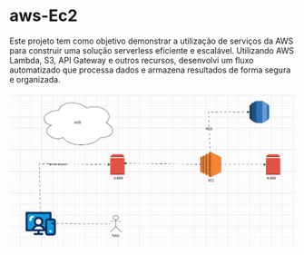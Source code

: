 # aws-Ec2
Este projeto tem como objetivo demonstrar a utilização de serviços da AWS para construir uma solução serverless eficiente e escalável. Utilizando AWS Lambda, S3, API Gateway e outros recursos, desenvolvi um fluxo automatizado que processa dados e armazena resultados de forma segura e organizada.

![](aws.png)
